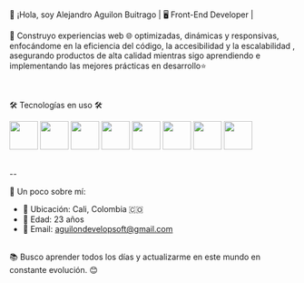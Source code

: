 👋 ¡Hola, soy Alejandro Aguilon Buitrago | 🖥️ Front-End Developer |

🚀 Construyo experiencias web 🌐 optimizadas, dinámicas y responsivas, enfocándome en la eficiencia 
 del código, la accesibilidad  y la escalabilidad , asegurando productos de alta calidad mientras sigo aprendiendo
  e implementando las mejores prácticas en desarrollo⭐

<br>

🛠️ Tecnologías en uso 🛠️ <br>
<p align="left">
  <!-- HTML -->
  <img src="https://cdn-icons-png.flaticon.com/128/5968/5968267.png" width="50px">
  <!-- CSS -->
  <img src="https://cdn-icons-png.flaticon.com/128/5968/5968242.png" width="50px">
  <!-- JavaScript -->
  <img src="https://cdn-icons-png.flaticon.com/128/5968/5968292.png" width="50px">
  <!-- Tailwind CSS -->
  <img src="https://upload.wikimedia.org/wikipedia/commons/thumb/d/d5/Tailwind_CSS_Logo.svg/2560px-Tailwind_CSS_Logo.svg.png" width="50px">
  <!-- Figma -->
  <img src="https://cdn-icons-png.flaticon.com/128/5968/5968705.png" width="50px">
  <!-- SQL -->
  <img src="https://cdn-icons-png.flaticon.com/128/4248/4248443.png" width="50px">
  <!-- Bootstrap -->
  <img src="https://cdn.jsdelivr.net/gh/devicons/devicon/icons/bootstrap/bootstrap-original.svg" width="50px">
  <!-- Laravel -->
  <img src="https://upload.wikimedia.org/wikipedia/commons/thumb/9/9a/Laravel.svg/1969px-Laravel.svg.png" width="50px">
</p>

   <br>--

🔎 Un poco sobre mí:
- 📍 Ubicación: Cali, Colombia 🇨🇴     <br>
- 🎂 Edad: 23 años     <br>
- 📧 Email: [aguilondevelopsoft@gmail.com](mailto:aguilondevelopsoft@gmail.com)   <br><br>

📚 Busco aprender todos los días y actualizarme en este mundo en constante evolución. 😊
